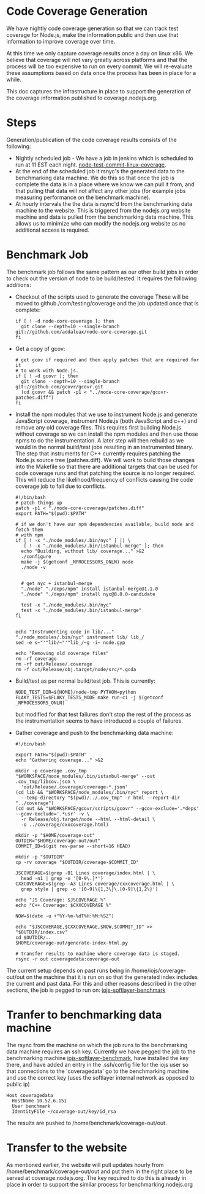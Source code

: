 # Code Coverage Generation

We have nightly code coverage generation so that we can track test coverage
for Node.js, make the information public and then use that information
to improve coverage over time.

At this time we only capture coverage results once a day on linux x86. We 
believe that coverage will not vary greatly across platforms and that the 
process will be too expensive to run on every commit.  We will re-evaluate 
these assumptions based on data once the process has been in place for 
a while.

This doc captures the infrastructure in place to support the generation
of the coverage information published to coverage.nodejs.org.

# Steps

Generation/publication of the code coverage results consists of the following:

* Nightly scheduled job - We have a job in jenkins which is scheduled to run at
  11 EST each night. 
  [node-test-commit-linux-coverage](https://ci.nodejs.org/view/All/job/node-test-commit-linux-coverage/).
* At the end of the scheduled job it rsnyc's the generated data to the
  benchmarking data machine.  We do this so that once the job is complete
  the data is in a place where we know we can pull it from, and that pulling
  that data will not affect any other jobs (for example jobs measuring
  performance on the benchmark machine).
* At hourly intervals the the data is rsync'd from the benchmarking
  data machine to the website.  This is triggered from the nodejs.org website
  machine and data is pulled from the benchmarking data machine. This allows
  us to minimize who can modify the nodejs.org website as no additional 
  access is required.

# Benchmark Job

The benchmark job follows the same pattern as our other build jobs in order
to check out the version of node to be build/tested. It requires the following
additions:


* Checkout of the scripts used to generate the coverage
  These will be moved to github./com/testing/coverage and the job
  updated once that is complete:
  ```
  if [ ! -d node-core-coverage ]; then
    git clone --depth=10 --single-branch git://github.com/addaleax/node-core-coverage.git
  fi
  ```

* Get a copy of gcov:

  ```
  # get gcov if required and then apply patches that are required for it
  # to work with Node.js.  
  if [ ! -d gcovr ]; then
    git clone --depth=10 --single-branch git://github.com/gcovr/gcovr.git
    (cd gcovr && patch -p1 < "../node-core-coverage/gcovr-patches.diff")
  fi
  ```

* Install the npm modules that we use to instrument Node.js and
  generate JavaScript coverage, instrument Node.js
  (both JavaScript and c++) and remove any
  old coverage files. This requires first building Node.js without
  coverage so we can install the npm modules and then use those npms to do
  the instrumentation. A later step will then rebuild as we would in the 
  normal build/test jobs resulting in an instrumented binary.  The step
  that instruments for C++ currently requires patching the Node.js source
  tree (patches.diff).  We will work to build those changes into the Makefile
  so that there are additional targets that can be used for code coverage
  runs and that patching the source is no longer required.  This will
  reduce the likelihood/frequency of conflicts causing the code 
  coverage job to fail due to conflicts.

  ```
  #!/bin/bash
  # patch things up
  patch -p1 < "./node-core-coverage/patches.diff"
  export PATH="$(pwd):$PATH"

  # if we don't have our npm dependencies available, build node and fetch them
  # with npm
  if [ ! -x "./node_modules/.bin/nyc" ] || \
     [ ! -x "./node_modules/.bin/istanbul-merge" ]; then
    echo "Building, without lib/ coverage..." >&2
    ./configure
    make -j $(getconf _NPROCESSORS_ONLN) node
    ./node -v


    # get nyc + istanbul-merge
    "./node" "./deps/npm" install istanbul-merge@1.1.0
    "./node" "./deps/npm" install nyc@8.0.0-candidate

    test -x "./node_modules/.bin/nyc"
    test -x "./node_modules/.bin/istanbul-merge"
  fi


  echo "Instrumenting code in lib/..." 
  "./node_modules/.bin/nyc" instrument lib/ lib_/
  sed -e s~"'"lib/~"'"lib_/~g -i~ node.gyp

  echo "Removing old coverage files" 
  rm -rf coverage
  rm -rf out/Release/.coverage
  rm -f out/Release/obj.target/node/src/*.gcda
  ```

* Build/test as per normal build/test job.  This is currently:

  ```
  NODE_TEST_DIR=${HOME}/node-tmp PYTHON=python FLAKY_TESTS=$FLAKY_TESTS_MODE make run-ci -j $(getconf _NPROCESSORS_ONLN)
  ```

  but modified for that test failures don't stop the rest of the process as the 
  instrumentation seems to have introduced a couple of failures.

* Gather coverage and push to the benchmarking data machine:

  ```
  #!/bin/bash

  export PATH="$(pwd):$PATH"
  echo "Gathering coverage..." >&2

  mkdir -p coverage .cov_tmp
  "$WORKSPACE/node_modules/.bin/istanbul-merge" --out .cov_tmp/libcov.json \
    'out/Release/.coverage/coverage-*.json'
  (cd lib && "$WORKSPACE/node_modules/.bin/nyc" report \
    --temp-directory "$(pwd)/../.cov_tmp" -r html --report-dir "../coverage")
  (cd out && "$WORKSPACE/gcovr/scripts/gcovr" --gcov-exclude='.*deps' --gcov-exclude='.*usr' -v \
    -r Release/obj.target/node --html --html-detail \
    -o ../coverage/cxxcoverage.html)

  mkdir -p "$HOME/coverage-out"
  OUTDIR="$HOME/coverage-out/out"
  COMMIT_ID=$(git rev-parse --short=16 HEAD)

  mkdir -p "$OUTDIR"
  cp -rv coverage "$OUTDIR/coverage-$COMMIT_ID"

  JSCOVERAGE=$(grep -B1 Lines coverage/index.html | \
    head -n1 | grep -o '[0-9\.]*')
  CXXCOVERAGE=$(grep -A3 Lines coverage/cxxcoverage.html | \
    grep style | grep -o '[0-9]\{1,3\}\.[0-9]\{1,2\}')

  echo "JS Coverage: $JSCOVERAGE %"
  echo "C++ Coverage: $CXXCOVERAGE %"

  NOW=$(date -u +"%Y-%m-%dT%H:%M:%SZ")

  echo "$JSCOVERAGE,$CXXCOVERAGE,$NOW,$COMMIT_ID" >> "$OUTDIR/index.csv"
  cd $OUTDIR/..
  $HOME/coverage-out/generate-index-html.py

  # transfer results to machine where coverage data is staged.
  rsync -r out coveragedata:coverage-out
  ```

The current setup depends on past runs being in /home/iojs/coverage-out/out
on the machine that it is run on so that the generated index
includes the current and past data. For this and other reasons described
in the other sections, the job is pegged to run on:
[iojs-softlayer-benchmark](https://ci.nodejs.org/computer/iojs-softlayer-benchmark/)


# Tranfer to benchmarking data machine
The rsync from the machine on which the job runs to the benchmarking
data machine requires an ssh key.  Currently we have pegged the job to the
benchmarking machine 
[iojs-softlayer-benchmark](https://ci.nodejs.org/computer/iojs-softlayer-benchmark/), 
have installed the key there, and have added an entry in 
the .ssh/config file for the iojs user so that connections to the
'coveragedata' go to the benchmarking machine and use the correct key
(uses the softlayer internal network as opposed to public ip) 

```
Host coveragedata
  HostName 10.52.6.151
  User benchmark
  IdentityFile ~/coverage-out/key/id_rsa
```

The results are pushed to /home/benchmark/coverage-out/out.  

# Transfer to the website
As mentioned earlier, the website will pull updates hourly from 
/home/benchmark/coverage-out/out and put
them in the right place to be served at coverage.nodejs.org.  The key
required to do this is already in place in order to support the similar process
for benchmarking.nodejs.org
